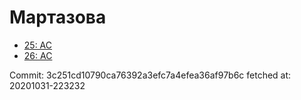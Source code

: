 # Мартазова
- [25: AC](25.md)
- [26: AC](26.md)

Commit: 3c251cd10790ca76392a3efc7a4efea36af97b6c
 fetched at: 20201031-223232
